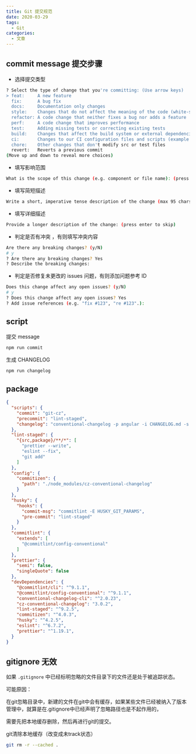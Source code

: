 ```yaml
---
title: Git 提交规范
date: 2020-03-29
tags:
  - Git
categories:
  - 文章
---
```


## commit message 提交步骤

- 选择提交类型

```sh
? Select the type of change that you're committing: (Use arrow keys)
> feat:     A new feature
  fix:      A bug fix
  docs:     Documentation only changes
  style:    Changes that do not affect the meaning of the code (white-space, formatting, missing semi-colons, etc)
  refactor: A code change that neither fixes a bug nor adds a feature
  perf:     A code change that improves performance
  test:     Adding missing tests or correcting existing tests
  build:    Changes that affect the build system or external dependencies (example scopes: gulp, broccoli, npm)
  ci:       Changes to our CI configuration files and scripts (example scopes:  Travis, Circle, BrowserStack, SauceLabs)
  chore:    Other changes that don't modify src or test files
  revert:   Reverts a previous commit
(Move up and down to reveal more choices)
```

- 填写影响范围

```sh
What is the scope of this change (e.g. component or file name): (press enter to skip)
```

- 填写简短描述

```sh
Write a short, imperative tense description of the change (max 95 chars):
```

- 填写详细描述

```sh
Provide a longer description of the change: (press enter to skip)
```

- 判定是否有冲突 ，有则填写冲突内容

```sh
Are there any breaking changes? (y/N)
# y
? Are there any breaking changes? Yes
? Describe the breaking changes:
```

- 判定是否修复未更改的 issues 问题，有则添加问题参考 ID

```sh
Does this change affect any open issues? (y/N)
# y
? Does this change affect any open issues? Yes
? Add issue references (e.g. "fix #123", "re #123".):
```

## script

提交 message

```sh
npm run commit
```

生成 CHANGELOG

```sh
npm run changelog
```

## package

```json
{
  "scripts": {
    "commit": "git-cz",
    "precommit": "lint-staged",
    "changelog": "conventional-changelog -p angular -i CHANGELOG.md -s -w -r 0"
  },
  "lint-staged": {
    "{src,package}/**/*": [
      "prettier --write",
      "eslint --fix",
      "git add"
    ]
  },
  "config": {
    "commitizen": {
      "path": "./node_modules/cz-conventional-changelog"
    }
  },
  "husky": {
    "hooks": {
      "commit-msg": "commitlint -E HUSKY_GIT_PARAMS",
      "pre-commit": "lint-staged"
    }
  },
  "commitlint": {
    "extends": [
      "@commitlint/config-conventional"
    ]
  },
  "prettier": {
    "semi": false,
    "singleQuote": false
  },
  "devDependencies": {
    "@commitlint/cli": "^9.1.1",
    "@commitlint/config-conventional": "^9.1.1",
    "conventional-changelog-cli": "^2.0.23",
    "cz-conventional-changelog": "3.0.2",
    "lint-staged": "^9.2.5",
    "commitizen": "^4.0.3",
    "husky": "^4.2.5",
    "eslint": "^6.7.2",
    "prettier": "^1.19.1",
  }
}
```

## gitignore 无效

如果 `.gitignore` 中已经标明忽略的文件目录下的文件还是处于被追踪状态。

可能原因：

在git忽略目录中，新建的文件在git中会有缓存，如果某些文件已经被纳入了版本管理中，就算是在.gitignore中已经声明了忽略路径也是不起作用的，

需要先把本地缓存删除，然后再进行git的提交。

git清除本地缓存（改变成未track状态）

``` sh
git rm -r --cached .
```